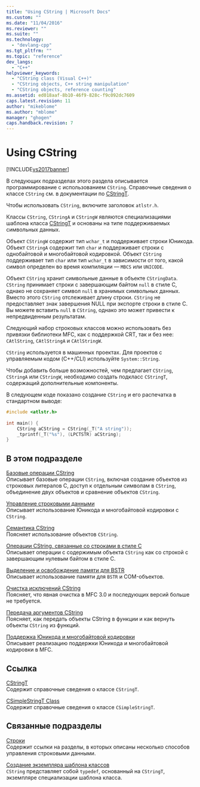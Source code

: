 ```yaml
---
title: "Using CString | Microsoft Docs"
ms.custom: ""
ms.date: "11/04/2016"
ms.reviewer: ""
ms.suite: ""
ms.technology: 
  - "devlang-cpp"
ms.tgt_pltfrm: ""
ms.topic: "reference"
dev_langs: 
  - "C++"
helpviewer_keywords: 
  - "CString class (Visual C++)"
  - "CString objects, C++ string manipulation"
  - "CString objects, reference counting"
ms.assetid: ed018aaf-8b10-46f9-828c-f9c092dc7609
caps.latest.revision: 11
author: "mikeblome"
ms.author: "mblome"
manager: "ghogen"
caps.handback.revision: 7
---
```

# Using CString
[!INCLUDE[vs2017banner](../assembler/inline/includes/vs2017banner.md)]

В следующих подразделах этого раздела описывается программирование с использованием `CString`.  Справочные сведения о классе `CString` см. в документации по [CStringT](../atl-mfc-shared/reference/cstringt-class.md).  
  
 Чтобы использовать `CString`, включите заголовок `atlstr.h`.  
  
 Классы `CString`, `CStringA` и `CStringW` являются специализациями шаблона класса [CStringT](../atl-mfc-shared/reference/cstringt-class.md) и основаны на типе поддерживаемых символьных данных.  
  
 Объект `CStringW` содержит тип `wchar_t` и поддерживает строки Юникода.  Объект `CStringA` содержит тип `char` и поддерживает строки с однобайтовой и многобайтовой кодировкой.  Объект `CString` поддерживает тип `char` или тип `wchar_t` в зависимости от того, какой символ определен во время компиляции — `MBCS` или `UNICODE`.  
  
 Объект `CString` хранит символьные данные в объекте `CStringData`.  `CString` принимает строки с завершающим байтом `null` в стиле C, однако не сохраняет символ `null` в хранимых символьных данных.  Вместо этого `CString` отслеживает длину строки.  `CString` не предоставляет знак завершения NULL при экспорте строки в стиле C.  Вы можете вставить `null` в `CString`, однако это может привести к непредвиденным результатам.  
  
 Следующий набор строковых классов можно использовать без привязки библиотеки MFC, как с поддержкой CRT, так и без нее: `CAtlString`, `CAtlStringA` и `CAtlStringW`.  
  
 `CString` используется в машинных проектах.  Для проектов с управляемым кодом \(C\+\+\/CLI\) используйте `System::String`.  
  
 Чтобы добавить больше возможностей, чем предлагает `CString`, `CStringA` или `CStringW`, необходимо создать подкласс `CStringT`, содержащий дополнительные компоненты.  
  
 В следующем коде показано создание `CString` и его распечатка в стандартном выводе:  
  
```cpp  
#include <atlstr.h>  
  
int main() {  
    CString aCString = CString(_T("A string"));  
    _tprintf(_T("%s"), (LPCTSTR) aCString);  
}  
```  
  
## В этом подразделе  
 [Базовые операции CString](../atl-mfc-shared/basic-cstring-operations.md)  
 Описывает базовые операции `CString`, включая создание объектов из строковых литералов C, доступ к отдельным символам в `CString`, объединение двух объектов и сравнение объектов `CString`.  
  
 [Управление строковыми данными](../atl-mfc-shared/string-data-management.md)  
 Описывает использование Юникода и многобайтовой кодировки с `CString`.  
  
 [Семантика CString](../atl-mfc-shared/cstring-semantics.md)  
 Поясняет использование объектов `CString`.  
  
 [Операции CString, связанные со строками в стиле C](../atl-mfc-shared/cstring-operations-relating-to-c-style-strings.md)  
 Описывает операции с содержимым объекта `CString` как со строкой с завершающим нулевым байтом в стиле C.  
  
 [Выделение и освобождение памяти для BSTR](../atl-mfc-shared/allocating-and-releasing-memory-for-a-bstr.md)  
 Описывает использование памяти для `BSTR` и COM\-объектов.  
  
 [Очистка исключений CString](../atl-mfc-shared/cstring-exception-cleanup.md)  
 Поясняет, что явная очистка в MFC 3.0 и последующих версий больше не требуется.  
  
 [Передача аргументов CString](../atl-mfc-shared/cstring-argument-passing.md)  
 Поясняет, как передать объекты CString в функции и как вернуть объекты `CString` из функций.  
  
 [Поддержка Юникода и многобайтовой кодировки](../atl-mfc-shared/unicode-and-multibyte-character-set-mbcs-support.md)  
 Описывает реализацию поддержки Юникода и многобайтовой кодировки в MFC.  
  
## Ссылка  
 [CStringT](../atl-mfc-shared/reference/cstringt-class.md)  
 Содержит справочные сведения о классе `CStringT`.  
  
 [CSimpleStringT Class](../atl-mfc-shared/reference/csimplestringt-class.md)  
 Содержит справочные сведения о классе `CSimpleStringT`.  
  
## Связанные подразделы  
 [Строки](../atl-mfc-shared/strings-atl-mfc.md)  
 Содержит ссылки на разделы, в которых описаны несколько способов управления строковыми данными.  
  
 [Создание экземпляра шаблона классов](../Topic/Class%20Template%20Instantiation.md)  
 `CString` представляет собой `typedef`, основанный на `CStringT`, экземпляре специализации шаблона класса.